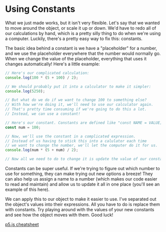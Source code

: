 # Using Constants

What we just made works, but it isn't very flexible. Let's say that we wanted to move around the object, or scale it up or down. We'd have to redo all of our calculations by hand, which is a pretty silly thing to do when we're using a computer. Luckily, there's a pretty easy way to fix this: constants.

The basic idea behind a constant is we have a "placeholder" for a number, and we use the placeholder everywhere that the number would normally go. When we change the value of the placeholder, everything that uses it changes automatically! Here's a little example:

```js
// Here's our complicated calculation:
console.log(100 * (5 + 100) / 2);

// We should probably put it into a calculator to make it simpler:
console.log(5250);

// But what do we do if we want to change 100 to something else?
// With how we're doing it, we'll need to use our calculator again.
// That's pretty time consuming if we're going to do this a lot.
// Instead, we can use a constant!

// Here's our constant. Constants are defined like "const NAME = VALUE;".
const num = 100;

// Now, we'll use the constant in a complicated expression.
// Instead of us having to stick this into a calulator each time
// we want to change the number, we'll let the computer do it for us.
console.log(num * (5 + num) / 2);

// Now all we need to do to change it is update the value of our constant!
```

Constants can be super useful. If we're trying to figure out which number to use for something, they can make trying out new options a breeze! They can also help us assign a name to a number (which makes our code easier to read and maintain) and allow us to update it all in one place (you'll see an example of this here).

We can apply this to our object to make it easier to use. I've separated out the object's values into their expressions. All you have to do is replace them with constants. Try playing around with the values of your new constants and see how the object moves with them. Good luck!

[p5.js cheatsheet](https://bmoren.github.io/p5js-cheat-sheet/)

